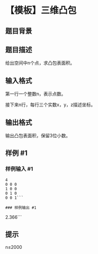 # 【模板】三维凸包

## 题目背景



## 题目描述

给出空间中n个点，求凸包表面积。

## 输入格式

第一行一个整数n，表示点数。

接下来n行，每行三个实数x，y，z描述坐标。


## 输出格式

输出凸包表面积，保留3位小数。

## 样例 #1

### 样例输入 #1
```
4 
0 0 0
1 0 0
0 1 0
0 0 1```

### 样例输出 #1

```
2.366```

## 提示

n≤2000

